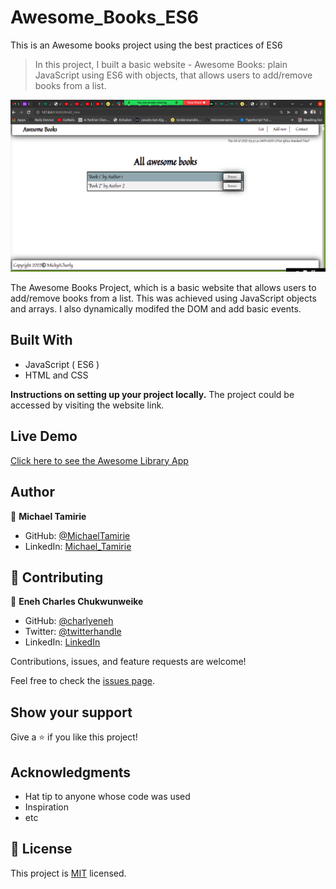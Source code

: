 # Awesome_Books_ES6
This is an Awesome books project using the best practices of ES6 

> In this project, I built a basic website - Awesome Books: plain JavaScript using ES6 with objects, that allows users to add/remove books from a list.

![screenshot](./images/Aws3.png)

The Awesome Books Project, which is a basic website that allows users to add/remove books from a list. This was achieved using JavaScript objects and arrays. I also dynamically modifed the DOM and add basic events.

## Built With

- JavaScript ( ES6 )
- HTML and CSS

**Instructions on setting up your project locally.**
The project could be accessed by visiting the website link.

## Live Demo 

[Click here to see the Awesome Library App](https://micky373.github.io/Awesome_Books_ES6/) 

## Author

👤 **Michael Tamirie**

- GitHub: [@MichaelTamirie](https://github.com/Micky373)
- LinkedIn: [Michael_Tamirie](https://www.linkedin.com/in/michael-tamirie-288a331ab)

## 🤝 Contributing

👤 **Eneh Charles Chukwunweike**

- GitHub: [@charlyeneh](https://github.com/charlyeneh)
- Twitter: [@twitterhandle](https://twitter.com/ProgrammerBaby?s=09)
- LinkedIn: [LinkedIn](https://www.linkedin.com/in/charles-chukwunweike-eneh-5345a2147)

Contributions, issues, and feature requests are welcome!

Feel free to check the [issues page](https://github.com/Micky373/Awesome_Books_ES6/issues).

## Show your support

Give a ⭐️ if you like this project!

## Acknowledgments

- Hat tip to anyone whose code was used
- Inspiration
- etc

## 📝 License

This project is [MIT](./MIT.md) licensed.
